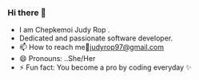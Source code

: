 ### Hi there 👋
- I am Chepkemoi Judy Rop . 
- Dedicated and passionate software developer.
- 📫 How to reach me📧judyrop97@gmail.com
- 😄 Pronouns: ..She/Her
- ⚡ Fun fact: You become a pro by coding everyday ✨
<!--
**judyrop/judyrop** is a ✨ _special_ ✨ repository because its `README.md` (this file) appears on your GitHub profile.

Here are some ideas to get you started:

- 🔭 I’m currently working on ...
- 🌱 I’m currently learning ...
- 👯 I’m looking to collaborate on ...
- 🤔 I’m looking for help with ...
- 💬 Ask me about ...
- 📫 How to reach me: ...
- 😄 Pronouns: ..She/Her.
- ⚡ Fun fact: ...

